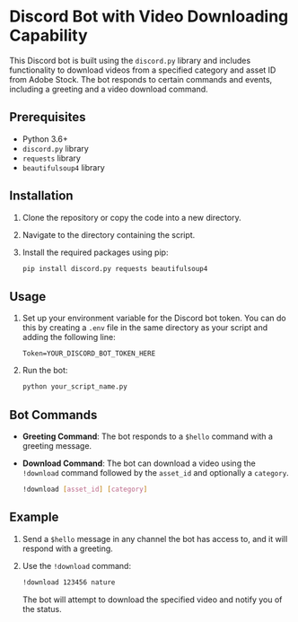 # Discord Bot with Video Downloading Capability

This Discord bot is built using the `discord.py` library and includes functionality to download videos from a specified category and asset ID from Adobe Stock. The bot responds to certain commands and events, including a greeting and a video download command.

## Prerequisites

- Python 3.6+
- `discord.py` library
- `requests` library
- `beautifulsoup4` library

## Installation

1. Clone the repository or copy the code into a new directory.
2. Navigate to the directory containing the script.
3. Install the required packages using pip:

    ```sh
    pip install discord.py requests beautifulsoup4
    ```

## Usage

1. Set up your environment variable for the Discord bot token. You can do this by creating a `.env` file in the same directory as your script and adding the following line:

    ```env
    Token=YOUR_DISCORD_BOT_TOKEN_HERE
    ```

2. Run the bot:

    ```sh
    python your_script_name.py
    ```

## Bot Commands

- **Greeting Command**: The bot responds to a `$hello` command with a greeting message.
- **Download Command**: The bot can download a video using the `!download` command followed by the `asset_id` and optionally a `category`.

    ```sh
    !download [asset_id] [category]
    ```

## Example

1. Send a `$hello` message in any channel the bot has access to, and it will respond with a greeting.
2. Use the `!download` command:

    ```sh
    !download 123456 nature
    ```

    The bot will attempt to download the specified video and notify you of the status.
